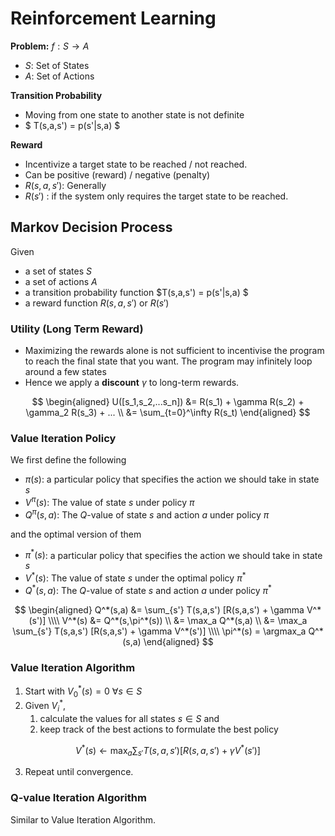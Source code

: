 # Reinforcement Learning

**Problem:** $f: S \rightarrow A$
  - $S$: Set of States
  - $A$: Set of Actions

**Transition Probability**
- Moving from one state to another state is not definite
- $ T(s,a,s') = p(s'|s,a) $

**Reward**
- Incentivize a target state to be reached / not reached.
- Can be positive (reward) / negative (penalty)
- $R(s,a,s')$: Generally
- $R(s')$ : if the system only requires the target state to be reached.

## Markov Decision Process

Given
- a set of states $S$
- a set of actions $A$
- a transition probability function $T(s,a,s') = p(s'|s,a) $
- a reward function $R(s,a,s')$ or $R(s')$

### Utility (Long Term Reward)
- Maximizing the rewards alone is not sufficient to incentivise the program to reach the final state that you want. The program may infinitely loop around a few states
- Hence we apply a **discount** $\gamma$ to long-term rewards.

$$ 
\begin{aligned}
  U([s_1,s_2,...s_n]) &= R(s_1) + \gamma R(s_2) + \gamma_2 R(s_3) + ... \\
  &= \sum_{t=0}^\infty R(s_t)
\end{aligned}
$$

### Value Iteration Policy

We first define the following
-  $\pi(s)$: a particular policy that specifies the action we should take in state $s$
-  $V^\pi(s)$: The value of state $s$ under policy $\pi$
-  $Q^\pi(s,a)$: The $Q$-value of state $s$ and action $a$ under policy $\pi$

and the optimal version of them
-  $\pi^*(s)$: a particular policy that specifies the action we should take in state $s$
-  $V^*(s)$: The value of state $s$ under the optimal policy $\pi^*$
-  $Q^*(s,a)$: The $Q$-value of state $s$ and action $a$ under policy $\pi^*$

$$ 
\begin{aligned}
  Q^*(s,a) &= \sum_{s'} T(s,a,s') [R(s,a,s') + \gamma V^*(s')] \\\\
  V^*(s) &= Q^*(s,\pi^*(s)) \\
  &= \max_a Q^*(s,a)  \\
   &= \max_a \sum_{s'} T(s,a,s') [R(s,a,s') + \gamma V^*(s')] \\\\
  \pi^*(s) = \argmax_a Q^*(s,a)
\end{aligned}
$$

### Value Iteration Algorithm
1. Start with $V_0^*(s) = 0$ $\forall s \in S$
2. Given $V_i^*$, 
   1. calculate the values for all states $s \in S$ and 
   2. keep track of the best actions to formulate the best policy

$$ 
V^*(s) \leftarrow \max_a \sum_{s'} T(s,a,s') [R(s,a,s') + \gamma V^*(s')] 
$$

3. Repeat until convergence.

### Q-value Iteration Algorithm

Similar to Value Iteration Algorithm.
